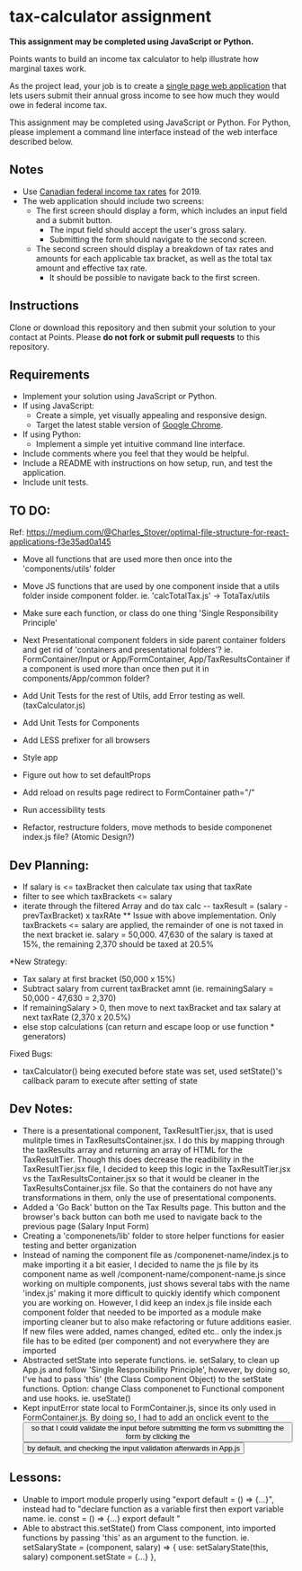 # tax-calculator assignment

**This assignment may be completed using JavaScript or Python.**

Points wants to build an income tax calculator to help illustrate how marginal taxes work.

As the project lead, your job is to create a
[single page web application](https://en.wikipedia.org/wiki/Single-page_application)
that lets users submit their annual gross income to see how much they would owe in federal income tax.

This assignment may be completed using JavaScript or Python.
For Python, please implement a command line interface instead of the web interface described below.

## Notes

* Use [Canadian federal income tax rates](https://www.canada.ca/en/revenue-agency/services/tax/individuals/frequently-asked-questions-individuals/canadian-income-tax-rates-individuals-current-previous-years.html#federal) for 2019.
* The web application should include two screens:
  * The first screen should display a form, which includes an input field and a submit button.
    * The input field should accept the user's gross salary.
    * Submitting the form should navigate to the second screen.
  * The second screen should display a breakdown of tax rates and amounts for each applicable tax bracket,
  as well as the total tax amount and effective tax rate.
    * It should be possible to navigate back to the first screen.

## Instructions

Clone or download this repository and then submit your solution to your contact
at Points. Please **do not fork or submit pull requests** to this repository.

## Requirements

* Implement your solution using JavaScript or Python.
* If using JavaScript:
    * Create a simple, yet visually appealing and responsive design.
    * Target the latest stable version of [Google Chrome](https://www.google.com/chrome/).
* If using Python:
    * Implement a simple yet intuitive command line interface.
* Include comments where you feel that they would be helpful.
* Include a README with instructions on how setup, run, and test the application.
* Include unit tests.

## TO DO:
Ref: https://medium.com/@Charles_Stover/optimal-file-structure-for-react-applications-f3e35ad0a145
- Move all functions that are used more then once into the 'components/utils' folder
- Move JS functions that are used by one component inside that a utils folder inside component folder. ie. 'calcTotalTax.js' -> TotaTax/utils
- Make sure each function, or class do one thing 'Single Responsibility Principle'

- Next Presentational component folders in side parent container folders and get rid of 'containers and presentational folders'? ie. FormContainer/Input or App/FormContainer, App/TaxResultsContainer if a component is used more than once then put it in components/App/common folder?

- Add Unit Tests for the rest of Utils, add Error testing as well. (taxCalculator.js)
- Add Unit Tests for Components
- Add LESS prefixer for all browsers
- Style app
- Figure out how to set defaultProps
- Add reload on results page redirect to FormContainer path="/"
- Run accessibility tests
- Refactor, restructure folders, move methods to beside componenet index.js file? (Atomic Design?)

## Dev Planning:
- If salary is <= taxBracket then calculate tax using that taxRate
- filter to see which taxBrackets <= salary
- iterate through the filtered Array and do tax calc
-- taxResult = (salary - prevTaxBracket) x taxRAte
** Issue with above implementation. Only taxBrackets <= salary are applied, the remainder of one is not taxed in the next bracket
ie. salary = 50,000. 47,630 of the salary is taxed at 15%, the remaining 2,370 should be taxed at 20.5%

*New Strategy:
- Tax salary at first bracket (50,000 x 15%)
- Subtract salary from current taxBracket amnt (ie. remainingSalary = 50,000 - 47,630 = 2,370)
- If remainingSalary > 0, then move to next taxBracket and tax salary at next taxRate (2,370 x 20.5%)
- else stop calculations (can return and escape loop or use function * generators)

Fixed Bugs:
- taxCalculator() being executed before state was set, used setState()'s callback param to execute after setting of state

## Dev Notes:
- There is a presentational component, TaxResultTier.jsx, that is used mulitple times in TaxResultsContainer.jsx. I do this by mapping through the taxResults array and returning an array of HTML for the TaxResultTier. Though this does decrease the readibility in the TaxResultTier.jsx file, I decided to keep this logic in the TaxResultTier.jsx vs the TaxResultsContainer.jsx so that it would be cleaner in the TaxResultsContainer.jsx file. So that the containers do not have any transformations in them, only the use of presentational components.
- Added a 'Go Back' button on the Tax Results page. This button and the browser's back button can both me used to navigate back to the previous page (Salary Input Form)
- Creating a 'componenets/lib' folder to store helper functions for easier testing and better organization
- Instead of naming the component file as /componenet-name/index.js to make importing it a bit easier, I decided to name the js file by its component name as well /component-name/component-name.js since working on multiple components, just shows several tabs with the name 'index.js' making it more difficult to quickly identify which component you are working on. However, I did keep an index.js file inside each component folder that needed to be imported as a module make importing cleaner but to also make refactoring or future additions easier. If new files were added, names changed, edited etc.. only the index.js file has to be edited (per component) and not everywhere they are imported
- Abstracted setState into seperate functions. ie. setSalary, to clean up App.js and follow 'Single Responsibility Principle', however, by doing so, I've had to pass 'this' (the Class Component Object) to the setState functions. Option: change Class componenet to Functional component and use hooks. ie. useState()
- Kept inputError state local to FormContainer.js, since its only used in FormContainer.js. By doing so, I had to add an onclick event to the <Button /> so that I could validate the input before submitting the form vs submitting the form by clicking the <Button /> by default, and checking the input validation afterwards in App.js

## Lessons:
- Unable to import module properly using "export default <function name> = () => {...}", instead had to "declare function as a variable first then export variable name. ie. const <function name> = () => {...} export default <function name>"
- Able to abstract this.setState() from Class component, into imported functions by passing 'this' as an argument to the function. ie. setSalaryState = (component, salary) => {          use: setSalaryState(this, salary)
    component.setState = {...}
}, 